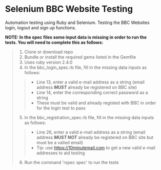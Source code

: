 # Selenium BBC Website Testing

Automation testing using Ruby and Selenium. Testing the BBC Websites login, logout and sign up functions. 

**NOTE: In the spec files some input data is missing in order to run the tests. You will need to complete this as follows:** 

> 1. Clone or download repo
> 2. Bundle or install the required gems listed in the Gemfile
> 3. Uses ruby version 2.4.0
> 4. In the bbc_login_spec.rb file, fill in the missing data inputs as follows:
>>  * Line 13, enter a valid e-mail address as a string (email address *__MUST__* already be registered on BBC site)
>>  * Line 14, enter the corresponding correct password as a string 
>>  * These must be valid and already registed with BBC in order for the login test to pass
> 5. In the bbc_registration_spec.rb file, fill in the missing data inputs as follows:
>>  * Line 26, enter a valid e-mail address as a string (email address *__MUST NOT__* already be registered on BBC site but must be a valied email)
>>  * Tip: use https://10minutemail.com to get a new valid e-mail addresses to aid testing 
> 6. Run the command 'rspec spec' to run the tests 


